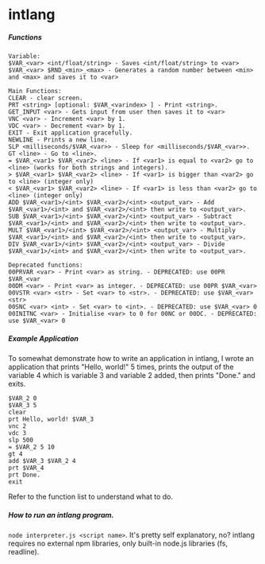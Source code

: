 # intlang
##### Functions
```
Variable:
$VAR_<var> <int/float/string> - Saves <int/float/string> to <var>
$VAR_<var> $RND_<min>_<max> - Generates a random number between <min> and <max> and saves it to <var>

Main Functions:
CLEAR - clear screen.
PRT <string> [optional: $VAR_<varindex> ] - Print <string>.
GET_INPUT <var> - Gets input from user then saves it to <var>
VNC <var> - Increment <var> by 1.
VDC <var> - Decrement <var> by 1.
EXIT - Exit application gracefully.
NEWLINE - Prints a new line.
SLP <milliseconds/$VAR_<var>> - Sleep for <milliseconds/$VAR_<var>>.
GT <line> - Go to <line>.
= $VAR_<var1> $VAR_<var2> <line> - If <var1> is equal to <var2> go to <line> (works for both strings and integers).
> $VAR_<var1> $VAR_<var2> <line> - If <var1> is bigger than <var2> go to <line> (integer only)
< $VAR_<var1> $VAR_<var2> <line> - If <var1> is less than <var2> go to <line> (integer only)
ADD $VAR_<var1>/<int> $VAR_<var2>/<int> <output_var> - Add $VAR_<var1>/<int> and $VAR_<var2>/<int> then write to <output_var>.
SUB $VAR_<var1>/<int> $VAR_<var2>/<int> <output_var> - Subtract $VAR_<var1>/<int> and $VAR_<var2>/<int> then write to <output_var>.
MULT $VAR_<var1>/<int> $VAR_<var2>/<int> <output_var> - Multiply $VAR_<var1>/<int> and $VAR_<var2>/<int> then write to <output_var>.
DIV $VAR_<var1>/<int> $VAR_<var2>/<int> <output_var> - Divide $VAR_<var1>/<int> and $VAR_<var2>/<int> then write to <output_var>.

Deprecated functions:
00PRVAR <var> - Print <var> as string. - DEPRECATED: use 00PR $VAR_<var
00DM <var> - Print <var> as integer. - DEPRECATED: use 00PR $VAR_<var>
00VSTR <var> <str> - Set <var> to <str>. - DEPRECATED: use $VAR_<var> <str>
00SNC <var> <int> - Set <var> to <int>. - DEPRECATED: use $VAR_<var> 0
00INITNC <var> - Initialise <var> to 0 for 00NC or 00DC. - DEPRECATED: use $VAR_<var> 0
```

##### Example Application
To somewhat demonstrate how to write an application in intlang, I wrote an application that prints "Hello, world!" 5 times, prints the output of the variable 4 which is variable 3 and variable 2 added, then prints "Done." and exits.
```
$VAR_2 0
$VAR_3 5
clear
prt Hello, world! $VAR_3
vnc 2
vdc 3
slp 500
= $VAR_2 5 10
gt 4
add $VAR_3 $VAR_2 4
prt $VAR_4
prt Done.
exit
```
Refer to the function list to understand what to do.

##### How to run an intlang program.
`node interpreter.js <script name>`. It's pretty self explanatory, no?
intlang requires no external npm libraries, only built-in node.js libraries (fs, readline).
